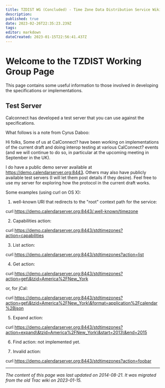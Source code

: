 ```yaml
---
title: TZDIST WG (Concluded) - Time Zone Data Distribution Service Wiki
description: 
published: true
date: 2023-02-26T22:35:23.239Z
tags: 
editor: markdown
dateCreated: 2023-01-15T22:56:41.437Z
---
```


# Welcome to the TZDIST Working Group Page 
This page contains some useful information to those involved in developing the specifications or implementations.

## Test Server
Calconnect has developed a test server that you can use against the specifications.

What follows is a note from Cyrus Daboo:

Hi folks, Some of us at CalConnect? have been working on implementations of the current draft and doing interop testing at various CalConnect? events (and we will continue to do so, in particular at the upcoming meeting in September in the UK).

I do have a public demo server available at https://demo.calendarserver.org:8443. Others may also have publicly available test servers (I will let them post details if they desire). Feel free to use my server for exploring how the protocol in the current draft works.

Some examples (using curl on OS X):

1) well-known URI that redirects to the "root" context path for the service:

curl https://demo.calendarserver.org:8443/.well-known/timezone

2) Capabilities action:

curl https://demo.calendarserver.org:8443/stdtimezones?action=capabilities

3) List action:

curl https://demo.calendarserver.org:8443/stdtimezones?action=list

4) Get action:

curl https://demo.calendarserver.org:8443/stdtimezones?action=get\&tzid=America%2FNew_York

or, for jCal:

curl https://demo.calendarserver.org:8443/stdtimezones?action=get\&tzid=America%2FNew_York\&format=application%2Fcalendar%2Bjson

5) Expand action:

curl https://demo.calendarserver.org:8443/stdtimezones?action=expand\&tzid=America%2FNew_York\&start=2013\&end=2015

6) Find action: not implemented yet.

7) Invalid action:

curl https://demo.calendarserver.org:8443/stdtimezones?action=foobar
&nbsp;
&nbsp;
&nbsp;

---

*The content of this page was last updated on 2014-08-21. It was migrated from the old Trac wiki on 2023-01-15.*
